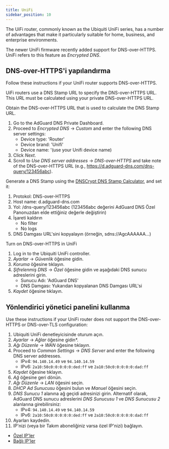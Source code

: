 ```yaml
---
title: UniFi
sidebar_position: 10
---
```


The UiFi router, commonly known as the Ubiquiti UniFi series, has a number of advantages that make it particularly suitable for home, business, and enterprise environments.

The newer UniFi firmware recently added support for DNS-over-HTTPS. UniFi refers to this feature as _Encrypted DNS_.

## DNS-over-HTTPS'i yapılandırma

Follow these instructions if your UniFi router supports DNS-over-HTTPS.

UiFi routers use a DNS Stamp URL to specify the DNS-over-HTTPS URL. This URL must be calculated using your private DNS-over-HTTPS URL.

Obtain the DNS-over-HTTPS URL that is used to calculate the DNS Stamp URL.

1. Go to the AdGuard DNS Private Dashboard.
2. Proceed to _Encrypted DNS_ → _Custom_ and enter the following DNS server settings:
    - Device type: 'Router'
    - Device brand: 'Unifi'
    - Device name: '(use your Unifi device name)
3. Click _Next_.
4. Scroll to _Use DNS server addresses_ → _DNS-over-HTTPS_ and take note of the DNS-over-HTTPS URL (e.g., https://d.adguard-dns.com/dns-query/123456abc).

Generate a DNS Stamp using the [DNSCrypt DNS Stamp Calculator](https://dnscrypt.info/stamps/), and set it:

1. Protokol: DNS-over-HTTPS
2. Host name: d.adguard-dns.com
3. Yol: /dns-query/123456abc (123456abc değerini AdGuard DNS Özel Panonuzdan elde ettiğiniz değerle değiştirin)
4. İşareti kaldırın
    - No filter
    - No logs
5. DNS Damgası URL'sini kopyalayın (örneğin, sdns://AgcAAAAAA…)

Turn on DNS-over-HTTPS in UniFi

1. Log in to the Ubiquiti UniFi controller.
2. _Ayarlar_ → _Güvenlik_ öğesine gidin.
3. _Koruma_ öğesine tıklayın.
4. _Şifrelenmiş DNS_ → _Özel_ öğesine gidin ve aşağıdaki DNS sunucu adreslerini girin.
    - Sunucu Adı: 'AdGuard DNS'
    - DNS Damgası: Yukarıdan kopyalanan DNS Damgası URL'si
5. _Kaydet_ öğesine tıklayın.

## Yönlendirici yönetici panelini kullanma

Use these instructions if your UniFi router does not support the DNS-over-HTTPS or DNS-over-TLS configuration:

1. Ubiquiti UniFi denetleyicisinde oturum açın.
2. _Ayarlar_ → _Ağlar_ öğesine gidin\*.
3. _Ağı Düzenle_ → _WAN_ öğesine tıklayın.
4. Proceed to _Common Settings_ → _DNS Server_ and enter the following DNS server addresses.
    - IPv4: `94.140.14.49` ve `94.140.14.59`
    - IPv6: `2a10:50c0:0:0:0:0:ded:ff` ve `2a10:50c0:0:0:0:0:dad:ff`
5. _Kaydet_ öğesine tıklayın.
6. _Ağ_ öğesine geri dönün.
7. _Ağı Düzenle_ → _LAN_ öğesini seçin.
8. _DHCP Ad Sunucusu_ öğesini bulun ve _Manuel_ öğesini seçin.
9. _DNS Sunucu 1_ alanına ağ geçidi adresinizi girin. Alternatif olarak, AdGuard DNS sunucu adreslerini _DNS Sunucusu 1_ ve _DNS Sunucusu 2_ alanlarına girebilirsiniz:
    - IPv4: `94.140.14.49` ve `94.140.14.59`
    - IPv6: `2a10:50c0:0:0:0:0:ded:ff` ve `2a10:50c0:0:0:0:0:dad:ff`
10. Ayarları kaydedin.
11. IP'nizi (veya bir Takım aboneliğiniz varsa özel IP'nizi) bağlayın.

- [Özel IP'ler](private-dns/connect-devices/other-options/dedicated-ip.md)
- [Bağlı IP'ler](private-dns/connect-devices/other-options/linked-ip.md)
